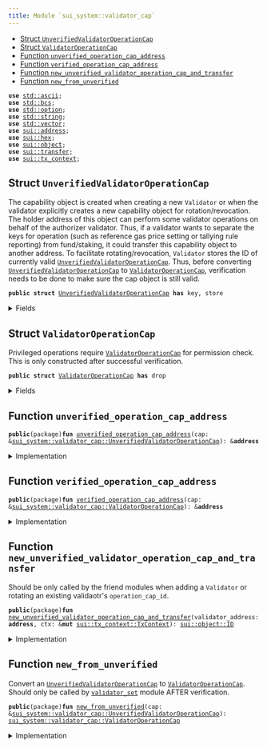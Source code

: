 ```yaml
---
title: Module `sui_system::validator_cap`
---
```




-  [Struct `UnverifiedValidatorOperationCap`](#sui_system_validator_cap_UnverifiedValidatorOperationCap)
-  [Struct `ValidatorOperationCap`](#sui_system_validator_cap_ValidatorOperationCap)
-  [Function `unverified_operation_cap_address`](#sui_system_validator_cap_unverified_operation_cap_address)
-  [Function `verified_operation_cap_address`](#sui_system_validator_cap_verified_operation_cap_address)
-  [Function `new_unverified_validator_operation_cap_and_transfer`](#sui_system_validator_cap_new_unverified_validator_operation_cap_and_transfer)
-  [Function `new_from_unverified`](#sui_system_validator_cap_new_from_unverified)


<pre><code><b>use</b> <a href="../std/ascii.md#std_ascii">std::ascii</a>;
<b>use</b> <a href="../std/bcs.md#std_bcs">std::bcs</a>;
<b>use</b> <a href="../std/option.md#std_option">std::option</a>;
<b>use</b> <a href="../std/string.md#std_string">std::string</a>;
<b>use</b> <a href="../std/vector.md#std_vector">std::vector</a>;
<b>use</b> <a href="../sui/address.md#sui_address">sui::address</a>;
<b>use</b> <a href="../sui/hex.md#sui_hex">sui::hex</a>;
<b>use</b> <a href="../sui/object.md#sui_object">sui::object</a>;
<b>use</b> <a href="../sui/transfer.md#sui_transfer">sui::transfer</a>;
<b>use</b> <a href="../sui/tx_context.md#sui_tx_context">sui::tx_context</a>;
</code></pre>



<a name="sui_system_validator_cap_UnverifiedValidatorOperationCap"></a>

## Struct `UnverifiedValidatorOperationCap`

The capability object is created when creating a new <code>Validator</code> or when the
validator explicitly creates a new capability object for rotation/revocation.
The holder address of this object can perform some validator operations on behalf of
the authorizer validator. Thus, if a validator wants to separate the keys for operation
(such as reference gas price setting or tallying rule reporting) from fund/staking, it
could transfer this capability object to another address.
To facilitate rotating/revocation, <code>Validator</code> stores the ID of currently valid
<code><a href="validator_cap.md#sui_system_validator_cap_UnverifiedValidatorOperationCap">UnverifiedValidatorOperationCap</a></code>. Thus, before converting <code><a href="validator_cap.md#sui_system_validator_cap_UnverifiedValidatorOperationCap">UnverifiedValidatorOperationCap</a></code>
to <code><a href="validator_cap.md#sui_system_validator_cap_ValidatorOperationCap">ValidatorOperationCap</a></code>, verification needs to be done to make sure
the cap object is still valid.


<pre><code><b>public</b> <b>struct</b> <a href="validator_cap.md#sui_system_validator_cap_UnverifiedValidatorOperationCap">UnverifiedValidatorOperationCap</a> <b>has</b> key, store
</code></pre>



<details>
<summary>Fields</summary>


<dl>
<dt>
<code>id: <a href="../sui/object.md#sui_object_UID">sui::object::UID</a></code>
</dt>
<dd>
</dd>
<dt>
<code>authorizer_validator_address: <b>address</b></code>
</dt>
<dd>
</dd>
</dl>


</details>

<a name="sui_system_validator_cap_ValidatorOperationCap"></a>

## Struct `ValidatorOperationCap`

Privileged operations require <code><a href="validator_cap.md#sui_system_validator_cap_ValidatorOperationCap">ValidatorOperationCap</a></code> for permission check.
This is only constructed after successful verification.


<pre><code><b>public</b> <b>struct</b> <a href="validator_cap.md#sui_system_validator_cap_ValidatorOperationCap">ValidatorOperationCap</a> <b>has</b> drop
</code></pre>



<details>
<summary>Fields</summary>


<dl>
<dt>
<code>authorizer_validator_address: <b>address</b></code>
</dt>
<dd>
</dd>
</dl>


</details>

<a name="sui_system_validator_cap_unverified_operation_cap_address"></a>

## Function `unverified_operation_cap_address`



<pre><code><b>public</b>(package)<b>fun</b> <a href="validator_cap.md#sui_system_validator_cap_unverified_operation_cap_address">unverified_operation_cap_address</a>(cap: &<a href="validator_cap.md#sui_system_validator_cap_UnverifiedValidatorOperationCap">sui_system::validator_cap::UnverifiedValidatorOperationCap</a>): &<b>address</b>
</code></pre>



<details>
<summary>Implementation</summary>


<pre><code><b>public</b>(package) <b>fun</b> <a href="validator_cap.md#sui_system_validator_cap_unverified_operation_cap_address">unverified_operation_cap_address</a>(cap: &<a href="validator_cap.md#sui_system_validator_cap_UnverifiedValidatorOperationCap">UnverifiedValidatorOperationCap</a>): &<b>address</b> {
    &cap.authorizer_validator_address
}
</code></pre>



</details>

<a name="sui_system_validator_cap_verified_operation_cap_address"></a>

## Function `verified_operation_cap_address`



<pre><code><b>public</b>(package)<b>fun</b> <a href="validator_cap.md#sui_system_validator_cap_verified_operation_cap_address">verified_operation_cap_address</a>(cap: &<a href="validator_cap.md#sui_system_validator_cap_ValidatorOperationCap">sui_system::validator_cap::ValidatorOperationCap</a>): &<b>address</b>
</code></pre>



<details>
<summary>Implementation</summary>


<pre><code><b>public</b>(package) <b>fun</b> <a href="validator_cap.md#sui_system_validator_cap_verified_operation_cap_address">verified_operation_cap_address</a>(cap: &<a href="validator_cap.md#sui_system_validator_cap_ValidatorOperationCap">ValidatorOperationCap</a>): &<b>address</b> {
    &cap.authorizer_validator_address
}
</code></pre>



</details>

<a name="sui_system_validator_cap_new_unverified_validator_operation_cap_and_transfer"></a>

## Function `new_unverified_validator_operation_cap_and_transfer`

Should be only called by the friend modules when adding a <code>Validator</code>
or rotating an existing validaotr's <code>operation_cap_id</code>.


<pre><code><b>public</b>(package)<b>fun</b> <a href="validator_cap.md#sui_system_validator_cap_new_unverified_validator_operation_cap_and_transfer">new_unverified_validator_operation_cap_and_transfer</a>(validator_address: <b>address</b>, ctx: &<b>mut</b> <a href="../sui/tx_context.md#sui_tx_context_TxContext">sui::tx_context::TxContext</a>): <a href="../sui/object.md#sui_object_ID">sui::object::ID</a>
</code></pre>



<details>
<summary>Implementation</summary>


<pre><code><b>public</b>(package) <b>fun</b> <a href="validator_cap.md#sui_system_validator_cap_new_unverified_validator_operation_cap_and_transfer">new_unverified_validator_operation_cap_and_transfer</a>(
    validator_address: <b>address</b>,
    ctx: &<b>mut</b> TxContext,
): ID {
    // This function needs to be called only by the <a href="validator.md#sui_system_validator">validator</a> itself, except
    // 1. in <a href="genesis.md#sui_system_genesis">genesis</a> where all valdiators are created by @0x0
    // 2. in tests where @0x0 could be used to simplify the setup
    <b>let</b> sender_address = ctx.sender();
    <b>assert</b>!(sender_address == @0x0 || sender_address == validator_address, 0);
    <b>let</b> operation_cap = <a href="validator_cap.md#sui_system_validator_cap_UnverifiedValidatorOperationCap">UnverifiedValidatorOperationCap</a> {
        id: object::new(ctx),
        authorizer_validator_address: validator_address,
    };
    <b>let</b> operation_cap_id = object::id(&operation_cap);
    transfer::public_transfer(operation_cap, validator_address);
    operation_cap_id
}
</code></pre>



</details>

<a name="sui_system_validator_cap_new_from_unverified"></a>

## Function `new_from_unverified`

Convert an <code><a href="validator_cap.md#sui_system_validator_cap_UnverifiedValidatorOperationCap">UnverifiedValidatorOperationCap</a></code> to <code><a href="validator_cap.md#sui_system_validator_cap_ValidatorOperationCap">ValidatorOperationCap</a></code>.
Should only be called by <code><a href="validator_set.md#sui_system_validator_set">validator_set</a></code> module AFTER verification.


<pre><code><b>public</b>(package)<b>fun</b> <a href="validator_cap.md#sui_system_validator_cap_new_from_unverified">new_from_unverified</a>(cap: &<a href="validator_cap.md#sui_system_validator_cap_UnverifiedValidatorOperationCap">sui_system::validator_cap::UnverifiedValidatorOperationCap</a>): <a href="validator_cap.md#sui_system_validator_cap_ValidatorOperationCap">sui_system::validator_cap::ValidatorOperationCap</a>
</code></pre>



<details>
<summary>Implementation</summary>


<pre><code><b>public</b>(package) <b>fun</b> <a href="validator_cap.md#sui_system_validator_cap_new_from_unverified">new_from_unverified</a>(
    cap: &<a href="validator_cap.md#sui_system_validator_cap_UnverifiedValidatorOperationCap">UnverifiedValidatorOperationCap</a>,
): <a href="validator_cap.md#sui_system_validator_cap_ValidatorOperationCap">ValidatorOperationCap</a> {
    <a href="validator_cap.md#sui_system_validator_cap_ValidatorOperationCap">ValidatorOperationCap</a> {
        authorizer_validator_address: cap.authorizer_validator_address
    }
}
</code></pre>



</details>
